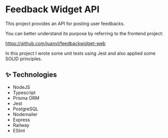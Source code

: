 # Feedback Widget API

This project provides an API for posting user feedbacks.

You can better understand its purpose by referring to the frontend project:

<a href="https://github.com/juanvl/feedbackwidget-web" target="blank" >https://github.com/juanvl/feedbackwidget-web</a>

In this project I wrote some unit tests using Jest and also applied some SOLID principles.

## ✨ Technologies

- NodeJS
- Typescript
- Prisma ORM
- Jest
- PostgreSQL
- Nodemailer
- Express
- Railway
- ESlint
